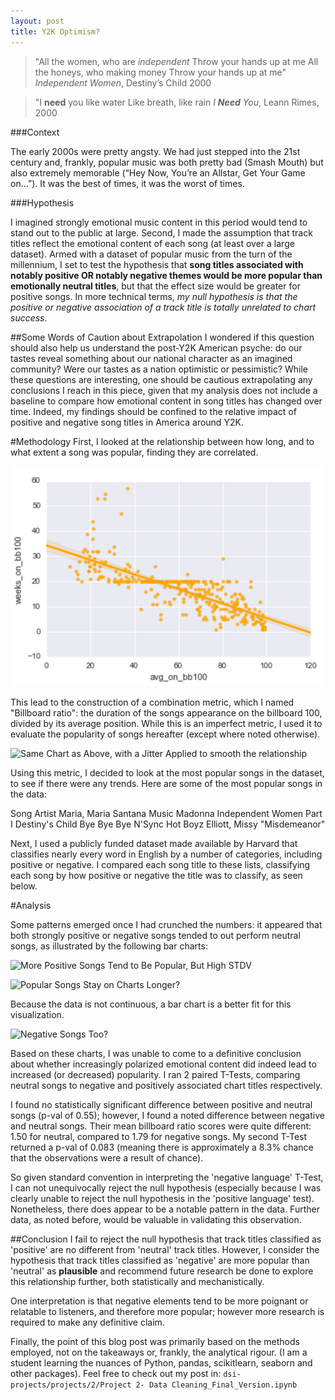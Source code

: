 ```yaml
---
layout: post
title: Y2K Optimism?
---
```



>"All the women, who are *independent*
>Throw your hands up at me
>All the honeys, who making money
>Throw your hands up at me"
_*Independent* Women_, Destiny’s Child 2000

>"I **need** you like water
>Like breath, like rain
_I **Need** You_, Leann Rimes, 2000

###Context

The early 2000s were pretty angsty. We had just stepped into the 21st century and, frankly, popular music was both pretty bad (Smash Mouth) but also extremely memorable (“Hey Now, You’re an Allstar, Get Your Game on…”). It was the best of times, it was the worst of times.

###Hypothesis

I imagined strongly emotional music content in this period would tend to stand out to the public at large. Second, I made the assumption that track titles reflect the emotional content of each song (at least over a large dataset). Armed with a dataset of popular music from the turn of the millennium, I set to test the hypothesis that **song titles associated with notably positive OR notably negative themes would be more popular than emotionally neutral titles**, but that the effect size would be greater for positive songs. In more technical terms, _my null hypothesis is that the positive or negative association of a track title is totally unrelated to chart success_.

##Some Words of Caution about Extrapolation
I wondered if this question should also help us understand the post-Y2K American psyche: do our tastes reveal something about our national character as an imagined community? Were our tastes as a nation optimistic or pessimistic? While these questions are interesting, one should be cautious extrapolating any conclusions I reach in this piece, given that my analysis does not include a baseline to compare how emotional content in song titles has changed over time. Indeed, my findings should be confined to the relative impact of positive and negative song titles in America around Y2K.

#Methodology
First, I looked at the relationship between how long, and to what extent a song was popular, finding they are correlated.

![Chart Showing Association Between Duration and Magnitude of Popularity](https://github.com/hudsonrio/hudsonrio.github.io/blob/master/images/images_proj2/avgbb_weeks.jpg?raw=true "Popularity Duration and Magnitude")

This lead to the construction of  a combination metric, which I named "Billboard ratio": the duration of the songs appearance on the billboard 100, divided by its average position. While this is an imperfect metric, I used it to evaluate the popularity of songs hereafter (except where noted otherwise).

![Same Chart as Above, with a Jitter Applied to smooth the relationship](https://github.com/hudsonrio/hudsonrio.github.io/images/images_proj2/avgbb_weeks_jitter.jpg "Popularity Duration and Magnitude (jittered)")

Using this metric, I decided to look at the most popular songs in the dataset, to see if there were any trends. Here are some of the most popular songs in the data:

Song                                                                          Artist
Maria, Maria                          Santana
Music                                 Madonna
Independent Women Part I              Destiny's Child
Bye Bye Bye                           N'Sync
Hot Boyz                              Elliott, Missy "Misdemeanor"

Next, I used a publicly funded dataset made available by Harvard that classifies nearly every word in English by a number of categories, including positive or negative.  I compared each song title to these lists, classifying each song by how positive or negative the title was to classify, as seen below.

#Analysis

Some patterns emerged once I had crunched the numbers: it appeared that both strongly positive or negative songs tended to out perform neutral songs, as illustrated by the following bar charts:

![More Positive Songs Tend to Be Popular, But High STDV](https://github.com/hudsonrio/hudsonrio.github.io/blob/master/images/images_proj2/avgbb_weeks.jpgtrackpos_weeksbb_bar.jpg "Positivity and Popularity")


![Popular Songs Stay on Charts Longer?](https://github.com/hudsonrio/hudsonrio.github.io/images/images_proj2/track_pos_weeks_jointplot.jpg?raw=true "Popularity Duration and Positivity")

Because the data is not continuous, a bar chart is a better fit for this visualization.

![Negative Songs Too?](https://github.com/hudsonrio/hudsonrio.github.io/images/images_proj2/trackpos_weeksbb_bar.jpg?raw=true "Negativity and Popularity")

Based on these charts, I was unable to come to a definitive conclusion about whether increasingly polarized emotional content did indeed lead to increased (or decreased) popularity. I ran 2 paired T-Tests, comparing neutral songs to negative and positively associated chart titles respectively.

I found no statistically significant difference between positive and neutral songs (p-val of 0.55); however, I found a noted difference between negative and neutral songs. Their mean billboard ratio scores were quite different: 1.50 for neutral, compared to 1.79 for negative songs. My second T-Test returned a p-val of 0.083 (meaning there is approximately a 8.3% chance that the observations were a result of chance).  

So given standard convention in interpreting the 'negative language' T-Test, I can not unequivocally reject the null hypothesis (especially because I was clearly unable to reject the null hypothesis in the 'positive language' test). Nonetheless,  there does appear to be a notable pattern in the data. Further data, as noted before, would be valuable in validating this observation.

##Conclusion
I fail to reject the null hypothesis that track titles classified as 'positive' are no different from 'neutral' track titles. However, I consider the hypothesis that track titles classified as 'negative' are more popular than 'neutral' as **plausible** and recommend future research be done to explore this relationship further, both statistically and mechanistically.

One interpretation is that negative elements tend to be more poignant or relatable to listeners, and therefore more popular; however more research is required to make any definitive claim.

Finally, the point of this blog post was primarily based on the methods employed, not on the takeaways or, frankly, the analytical rigour. (I am a student learning the nuances of Python, pandas, scikitlearn, seaborn and other packages). Feel free to check out my post in: `dsi-projects/projects/2/Project 2- Data Cleaning_Final_Version.ipynb`
